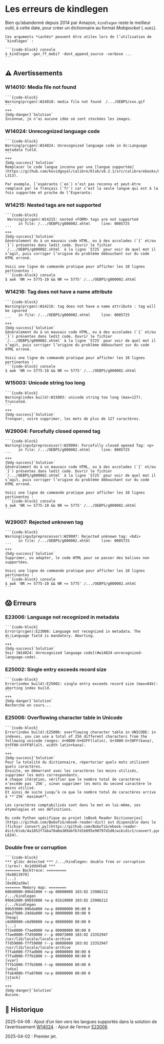 # Les erreurs de kindlegen

Bien qu’abandonné depuis 2014 par Amazon, `kindlegen` reste le meilleur outil, à cette date, pour créer un dictionnaire au format *Mobipocket* (`.mobi`).

````{hint}
Ces arguments *cachés* peuvent être utiles lors de l’utilisation de `kindlegen` :

```{code-block} console
$ kindlegen -gen_ff_mobi7 -dont_append_source -verbose ...
```
````

## ⚠️ Avertissements

### W14010: Media file not found

````{card} L’image n’est pas trouvée :
```{code-block}
Warning(prcgen):W14010: media file not found  /.../OEBPS/xxx.gif
```
+++
{bdg-danger}`Solution`
Inconnue, je n’ai aucune idée où sont stockées les images.
````

### W14024: Unrecognized language code

````{card} Code langue inconnu :
```{code-block}
Warning(prcgen):W14024: Unrecognized language code in dc:Language metadata field.
```
+++
{bdg-success}`Solution`
Remplacer le code langue inconnu par une [langue supportée](https://github.com/kovidgoyal/calibre/blob/v8.2.1/src/calibre/ebooks/mobi/langcodes.py#L171-L313).

Par exemple, l’espéranto (`eo`) n’est pas reconnu et peut-être remplacé par le français (`fr`) car c’est la seule langue qui est à la fois supportée et proche de l’Esperanto.
````

### W14215: Nested tags are not supported

````{card} L’imbrication des balises HTML n’est pas supportée :
```{code-block}
 Warning(prcgen):W14215: nested <FORM> tags are not supported
      in file: /.../OEBPS/g000002.xhtml     line: 0005725
```
+++
{bdg-success}`Solution`
Généralement du à un mauvais code HTML, ou à des accolades (`{` et/ou `}`) présentes dans ledit code. Ouvrir le fichier `/.../OEBPS/g000002.xhtml` à la ligne `5725` pour voir de quel mot il s’agit, puis corriger l’origine du problème débouchant sur du code HTML erroné.

Voici une ligne de commande pratique pour afficher les 10 lignes pertinentes :
```{code-block} console
$ awk 'NR >= 5775-10 && NR <= 5775' /.../OEBPS/g000002.xhtml
````

### W14216: Tag does not have a name attribute

````{card} La balise HTML n’a pas d’attribut :
```{code-block}
Warning(prcgen):W14216: tag does not have a name attribute : tag will be ignored
      in file: /.../OEBPS/g000002.xhtml     line: 0005725
```
+++
{bdg-success}`Solution`
Généralement du à un mauvais code HTML, ou à des accolades (`{` et/ou `}`) présentes dans ledit code. Ouvrir le fichier `/.../OEBPS/g000002.xhtml` à la ligne `5725` pour voir de quel mot il s’agit, puis corriger l’origine du problème débouchant sur du code HTML erroné.

Voici une ligne de commande pratique pour afficher les 10 lignes pertinentes :
```{code-block} console
$ awk 'NR >= 5775-10 && NR <= 5775' /.../OEBPS/g000002.xhtml
````

### W15003: Unicode string too long

````{card} Au moins un mot contient plus de 127 caractères :
```{code-block}
Warning(index build):W15003: unicode string too long (max=127). Truncated.
```
+++
{bdg-success}`Solution`
Tronquer, voire supprimer, les mots de plus de 127 caractères.
````

### W29004: Forcefully closed opened tag

````{card} Fermeture forcée d’une balise HTML :
```{code-block}
Warning(inputpreprocessor):W29004: Forcefully closed opened Tag: <p>
      in file: /.../OEBPS/g000002.xhtml     line: 0005725
```
+++
{bdg-success}`Solution`
Généralement du à un mauvais code HTML, ou à des accolades (`{` et/ou `}`) présentes dans ledit code. Ouvrir le fichier `/.../OEBPS/g000002.xhtml` à la ligne `5725` pour voir de quel mot il s’agit, puis corriger l’origine du problème débouchant sur du code HTML erroné.

Voici une ligne de commande pratique pour afficher les 10 lignes pertinentes :
```{code-block} console
$ awk 'NR >= 5775-10 && NR <= 5775' /.../OEBPS/g000002.xhtml
```
````

### W29007: Rejected unknown tag

````{card} Balaise HTML inconnue :
```{code-block}
Warning(inputpreprocessor):W29007: Rejected unknown tag: <bdi>
      in file: /.../OEBPS/g000002.xhtml     line: 0005725
```
+++
{bdg-success}`Solution`
Supprimer, ou adapter, le code HTML pour se passer des balises non supportées.

Voici une ligne de commande pratique pour afficher les 10 lignes pertinentes :
```{code-block} console
$ awk 'NR >= 5775-10 && NR <= 5775' /.../OEBPS/g000002.xhtml
```
````

## 😱 Erreurs

### E23006: Language not recognized in metadata

````{card} Code langue inconnu :
```{code-block}
Error(prcgen):E23006: Language not recognized in metadata. The dc:Language field is mandatory. Aborting.
```
+++
{bdg-success}`Solution`
Voir [W14024: Unrecognized language code](#w14024-unrecognized-language-code).
````

### E25002: Single entry exceeds record size

````{card} Erreur interne critique :
```{code-block}
Error(index build):E25002: single entry exceeds record size (max=64k): aborting index build.
```
+++
{bdg-danger}`Solution`
Recherche en cours...
````

### E25006: Overflowing character table in Unicode

````{card} Trop de caractères différents sont utilisés :
```{code-block}
Error(index build):E25006: overflowing character table in UNICODE: in indexes, you can use a total of 256 different characters from the following unicode ranges: U+0000-U+02FF(latin), U+3000-U+30FF(kana), U+FF00-U+FF9F(alt. width latin+kana).
```
+++
{bdg-success}`Solution`
Pour la totalité du dictionnaire, répertorier quels mots utilisent quels caractères.
Ensuite, en démarrant avec les caractères les moins utilisés, supprimer les mots correspondants.
À chaque itération, vérifier que le nombre total de caractères n’excède pas `256`, sinon supprimer les mots du second caractère le moins utilisé.
Et ainsi de suite jusqu’à ce que le nombre total de caractères arrive à **`256` maximum**.

Les caractères comptabilisés sont dans le mot en lui-même, ses étymologies et ses définitions.

Du code Python spécifique au projet [eBook Reader Dictionaries](https://github.com/BoboTiG/ebook-reader-dict) est disponible dans le [fichier convert.py](https://github.com/BoboTiG/ebook-reader-dict/blob/4a1852f7aba70a0a389abfb7d1b895e90797d1d0/wikidict/convert.py#L569-L624).
````

### Double free or corruption

````{card} Erreur interne critique :
```{code-block}
*** glibc detected *** /.../kindlegen: double free or corruption (!prev): 0x1ddd45a8 ***
======= Backtrace: =========
[0x8813970]
(...)
[0x882a39e]
======= Memory map: ========
08048000-09b61000 r-xp 00000000 103:02 23986212                          /.../kindlegen
09b61000-09b93000 rw-p 01b19000 103:02 23986212                          /.../kindlegen
09b93000-09bda000 rw-p 00000000 00:00 0 
0ae2f000-24dda000 rw-p 00000000 00:00 0                                  [heap]
c6d00000-c6d90000 rw-p 00000000 00:00 0 
(...)
f72e0000-f7ae0000 rw-p 00000000 00:00 0 
f7ae0000-f7d59000 r--p 00073000 103:02 23352947                          /usr/lib/locale/locale-archive
f7d59000-f7f59000 r--p 00000000 103:02 23352947                          /usr/lib/locale/locale-archive
f7fab000-f7fad000 rw-p 00000000 00:00 0 
f7fad000-f7fb1000 r--p 00000000 00:00 0                                  [vvar]
f7fb1000-f7fb3000 r-xp 00000000 00:00 0                                  [vdso]
ffa64000-ffa87000 rw-p 00000000 00:00 0                                  [stack]
```
+++
{bdg-danger}`Solution`
Aucune.
````

## 📜 Historique

2025-04-06
: Ajout d’un lien vers les langues supportés dans la solution de l’avertissement [W14024](#w14024-unrecognized-language-code).
: Ajout de l’erreur [E23006](#e23006-language-not-recognized-in-metadata).

2025-04-02
: Premier jet.
